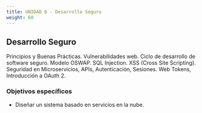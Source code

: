 ```yaml
---
title: UNIDAD 6 - Desarrollo Seguro
weight: 60
---
```


## Desarrollo Seguro

Principios y Buenas Prácticas. Vulnerabilidades web. Ciclo de desarrollo de software seguro. Modelo OSWAP. SQL Injection. XSS (Cross Site Scripting). Seguridad en Microservicios, APIs, Autenticación, Sesiones. Web Tokens, Introducción a OAuth 2.

### Objetivos específicos

- Diseñar un sistema basado en servicios en la nube.

